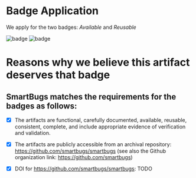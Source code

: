 # Badge Application
We apply for the two badges: *Available* and *Reusable*

![badge](https://2019.icse-conferences.org/getImage/orig/green.jpg)
![badge](https://2019.icse-conferences.org/getImage/orig/red.jpg)

# Reasons why we believe this artifact deserves that badge

## SmartBugs matches the requirements for the badges as follows:

- [X] The artifacts are functional, carefully documented, available, reusable, consistent, complete, and include appropriate evidence of verification and validation.
- [X] The artifacts are publicly accessible from an archival repository: https://github.com/smartbugs/smartbugs  (see also the Github organization link: https://github.com/smartbugs)
- [X] DOI for https://github.com/smartbugs/smartbugs: TODO

